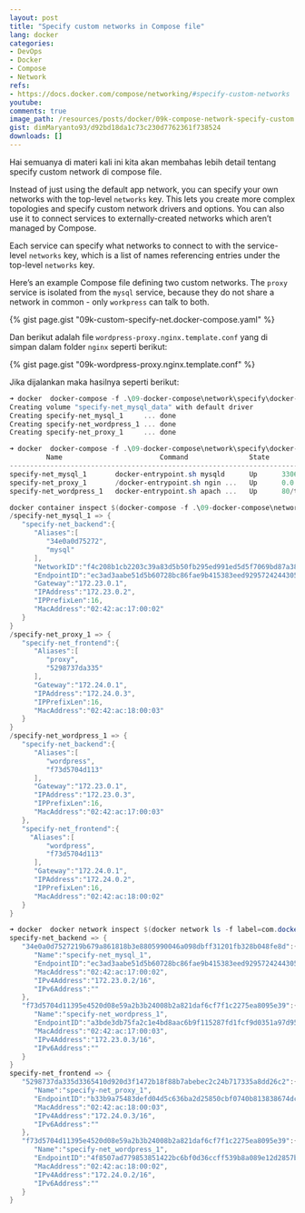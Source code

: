 ```yaml
---
layout: post
title: "Specify custom networks in Compose file"
lang: docker
categories:
- DevOps
- Docker
- Compose
- Network
refs: 
- https://docs.docker.com/compose/networking/#specify-custom-networks
youtube: 
comments: true
image_path: /resources/posts/docker/09k-compose-network-specify-custom
gist: dimMaryanto93/d92bd18da1c73c230d7762361f738524
downloads: []
---
```



Hai semuanya di materi kali ini kita akan membahas lebih detail tentang specify custom network di compose file.

Instead of just using the default app network, you can specify your own networks with the top-level `networks` key. This lets you create more complex topologies and specify custom network drivers and options. You can also use it to connect services to externally-created networks which aren’t managed by Compose.

Each service can specify what networks to connect to with the service-level `networks` key, which is a list of names referencing entries under the top-level `networks` key.

Here’s an example Compose file defining two custom networks. The `proxy` service is isolated from the `mysql` service, because they do not share a network in common - only `workpress` can talk to both.

{% gist page.gist "09k-custom-specify-net.docker-compose.yaml" %}

Dan berikut adalah file `wordpress-proxy.nginx.template.conf` yang di simpan dalam folder `nginx` seperti berikut:

{% gist page.gist "09k-wordpress-proxy.nginx.template.conf" %}

Jika dijalankan maka hasilnya seperti berikut:

```powershell
➜ docker  docker-compose -f .\09-docker-compose\network\specify\docker-compose.yaml -p specify-net up -d
Creating volume "specify-net_mysql_data" with default driver
Creating specify-net_mysql_1     ... done
Creating specify-net_wordpress_1 ... done
Creating specify-net_proxy_1     ... done

➜ docker  docker-compose -f .\09-docker-compose\network\specify\docker-compose.yaml -p specify-net ps
         Name                        Command               State                Ports
---------------------------------------------------------------------------------------------------
specify-net_mysql_1       docker-entrypoint.sh mysqld      Up      3306/tcp, 33060/tcp
specify-net_proxy_1       /docker-entrypoint.sh ngin ...   Up      0.0.0.0:80->80/tcp,:::80->80/tcp
specify-net_wordpress_1   docker-entrypoint.sh apach ...   Up      80/tcp

docker container inspect $(docker-compose -f .\09-docker-compose\network\specify\docker-compose.yaml -p specify-net ps -q) -f '{%raw%}{{.Name}} => {{json .NetworkSettings.Networks}}{%endraw%}'
/specify-net_mysql_1 => {
   "specify-net_backend":{
      "Aliases":[
         "34e0a0d75272",
         "mysql"
      ],
      "NetworkID":"f4c208b1cb2203c39a83d5b50fb295ed991ed5d5f7069bd87a383bd2525e30da",
      "EndpointID":"ec3ad3aabe51d5b60728bc86fae9b415383eed9295724244305b71bc68aec4bb",
      "Gateway":"172.23.0.1",
      "IPAddress":"172.23.0.2",
      "IPPrefixLen":16,
      "MacAddress":"02:42:ac:17:00:02"
   }
}
/specify-net_proxy_1 => {
   "specify-net_frontend":{
      "Aliases":[
         "proxy",
         "5298737da335"
      ],
      "Gateway":"172.24.0.1",
      "IPAddress":"172.24.0.3",
      "IPPrefixLen":16,
      "MacAddress":"02:42:ac:18:00:03"
   }
}
/specify-net_wordpress_1 => {
   "specify-net_backend":{
      "Aliases":[
         "wordpress",
         "f73d5704d113"
      ],
      "Gateway":"172.23.0.1",
      "IPAddress":"172.23.0.3",
      "IPPrefixLen":16,
      "MacAddress":"02:42:ac:17:00:03"
   },
   "specify-net_frontend":{
     "Aliases":[
         "wordpress",
         "f73d5704d113"
      ],
      "Gateway":"172.24.0.1",
      "IPAddress":"172.24.0.2",
      "IPPrefixLen":16,
      "MacAddress":"02:42:ac:18:00:02"
   }
}

➜ docker  docker network inspect $(docker network ls -f label=com.docker.compose.project=specify-net -q) -f '{%raw%}{{.Name}} => {{json .Containers}}{%endraw%}'
specify-net_backend => {
   "34e0a0d7527219b679a861818b3e8805990046a098dbff31201fb328b048fe8d":{
      "Name":"specify-net_mysql_1",
      "EndpointID":"ec3ad3aabe51d5b60728bc86fae9b415383eed9295724244305b71bc68aec4bb",
      "MacAddress":"02:42:ac:17:00:02",
      "IPv4Address":"172.23.0.2/16",
      "IPv6Address":""
   },
   "f73d5704d11395e4520d08e59a2b3b24008b2a821daf6cf7f1c2275ea8095e39":{
      "Name":"specify-net_wordpress_1",
      "EndpointID":"a3bde3db75fa2c1e4bd8aac6b9f115287fd1fcf9d0351a97d954220152f9c206",
      "MacAddress":"02:42:ac:17:00:03",
      "IPv4Address":"172.23.0.3/16",
      "IPv6Address":""
   }
}
specify-net_frontend => {
   "5298737da335d3365410d920d3f1472b18f88b7abebec2c24b717335a8dd26c2":{
      "Name":"specify-net_proxy_1",
      "EndpointID":"b33b9a75483defd04d5c636ba2d25850cbf0740b813838674dc66e58532376a3",
      "MacAddress":"02:42:ac:18:00:03",
      "IPv4Address":"172.24.0.3/16",
      "IPv6Address":""
   },
   "f73d5704d11395e4520d08e59a2b3b24008b2a821daf6cf7f1c2275ea8095e39":{
      "Name":"specify-net_wordpress_1",
      "EndpointID":"4f8507ad779853851422bc6bf0d36ccff539b8a089e12d2857ba76824342f98f",
      "MacAddress":"02:42:ac:18:00:02",
      "IPv4Address":"172.24.0.2/16",
      "IPv6Address":""
   }
}
```